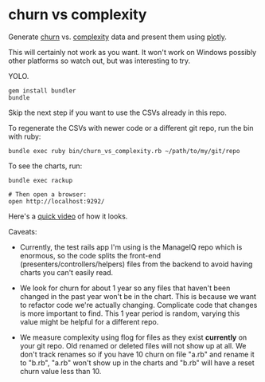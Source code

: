# churn vs complexity

Generate [churn](https://github.com/danmayer/churn) vs. [complexity](https://github.com/seattlerb/flog) data and present them using [plotly](https://github.com/plotly/plotly.js).

This will certainly not work as you want.  It won't work on Windows possibly other
platforms so watch out, but was interesting to try.

YOLO.

```
gem install bundler
bundle
```

Skip the next step if you want to use the CSVs already in this repo.

To regenerate the CSVs with newer code or a different git repo, run the bin with ruby:

```
bundle exec ruby bin/churn_vs_complexity.rb ~/path/to/my/git/repo
```

To see the charts, run:

```
bundle exec rackup

# Then open a browser:
open http://localhost:9292/
```

Here's a [quick video](https://youtu.be/d5V3_HLXCW4) of how it looks.

Caveats:

* Currently, the test rails app I'm using is the ManageIQ repo which is enormous,
so the code splits the front-end (presenters/controllers/helpers) files from the
backend to avoid having charts you can't easily read.

* We look for churn for about 1 year so any files that haven't been changed in the
past year won't be in the chart.  This is because we want to refactor code we're
actually changing.  Complicate code that changes is more important to find. This
1 year period is random, varying this value might be helpful for a different repo.

* We measure complexity using flog for files as they exist **currently** on your git
repo.  Old renamed or deleted files will not show up at all.  We don't track
renames so if you have 10 churn on file "a.rb" and rename it to "b.rb", "a.rb"
won't show up in the charts and "b.rb" will have a reset churn value less than 10.
